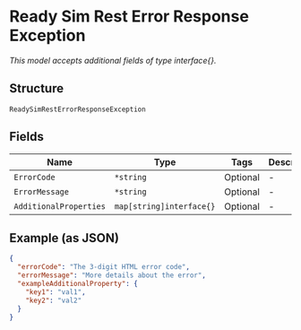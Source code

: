 
# Ready Sim Rest Error Response Exception

*This model accepts additional fields of type interface{}.*

## Structure

`ReadySimRestErrorResponseException`

## Fields

| Name | Type | Tags | Description |
|  --- | --- | --- | --- |
| `ErrorCode` | `*string` | Optional | - |
| `ErrorMessage` | `*string` | Optional | - |
| `AdditionalProperties` | `map[string]interface{}` | Optional | - |

## Example (as JSON)

```json
{
  "errorCode": "The 3-digit HTML error code",
  "errorMessage": "More details about the error",
  "exampleAdditionalProperty": {
    "key1": "val1",
    "key2": "val2"
  }
}
```

